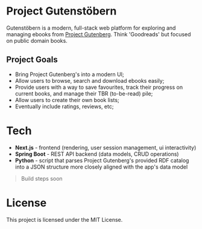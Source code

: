 # Project Gutenstöbern

Gutenstöbern is a modern, full-stack web platform for exploring and managing ebooks from [Project Gutenberg](https://www.gutenberg.org/).
Think 'Goodreads' but focused on public domain books.

## Project Goals

- Bring Project Gutenberg's into a modern UI;
- Allow users to browse, search and download ebooks easily;
- Provide users with a way to save favourites, track their progress on current books, and manage their TBR (to-be-read) pile;
- Allow users to create their own book lists;
- Eventually include ratings, reviews, etc;

# Tech

- **Next.js** - frontend (rendering, user session management, ui interactivity)
- **Spring Boot** - REST API backend (data models, CRUD operations)
- **Python** - script that parses Project Gutenberg's provided RDF catalog into a JSON structure more closely aligned with the app's data model

> Build steps soon

# License

This project is licensed under the MIT License.

